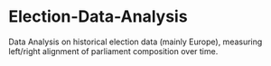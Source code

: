 # Election-Data-Analysis
Data Analysis on historical election data (mainly Europe), measuring left/right alignment of parliament composition over time.
